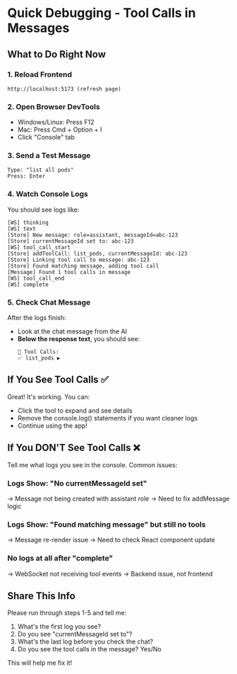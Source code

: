 # Quick Debugging - Tool Calls in Messages

## What to Do Right Now

### 1. Reload Frontend
```
http://localhost:5173 (refresh page)
```

### 2. Open Browser DevTools
- Windows/Linux: Press F12
- Mac: Press Cmd + Option + I
- Click "Console" tab

### 3. Send a Test Message
```
Type: "list all pods"
Press: Enter
```

### 4. Watch Console Logs
You should see logs like:
```
[WS] thinking
[WS] text
[Store] New message: role=assistant, messageId=abc-123
[Store] currentMessageId set to: abc-123
[WS] tool_call_start
[Store] addToolCall: list_pods, currentMessageId: abc-123
[Store] Linking tool call to message: abc-123
[Store] Found matching message, adding tool call
[Message] Found 1 tool calls in message
[WS] tool_call_end
[WS] complete
```

### 5. Check Chat Message
After the logs finish:
- Look at the chat message from the AI
- **Below the response text**, you should see:
  ```
  🔧 Tool Calls:
  ✅ list_pods ▶
  ```

## If You See Tool Calls ✅

Great! It's working. You can:
- Click the tool to expand and see details
- Remove the console.log() statements if you want cleaner logs
- Continue using the app!

## If You DON'T See Tool Calls ❌

Tell me what logs you see in the console. Common issues:

### Logs Show: "No currentMessageId set"
→ Message not being created with assistant role
→ Need to fix addMessage logic

### Logs Show: "Found matching message" but still no tools
→ Message re-render issue
→ Need to check React component update

### No logs at all after "complete"
→ WebSocket not receiving tool events
→ Backend issue, not frontend

## Share This Info

Please run through steps 1-5 and tell me:
1. What's the first log you see?
2. Do you see "currentMessageId set to"?
3. What's the last log before you check the chat?
4. Do you see the tool calls in the message? Yes/No

This will help me fix it!
